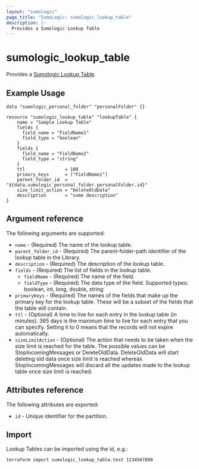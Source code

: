 ```yaml
---
layout: "sumologic"
page_title: "SumoLogic: sumologic_lookup_table"
description: |-
  Provides a Sumologic Lookup Table
---
```


# sumologic_lookup_table
Provides a [Sumologic Lookup Table][1].

## Example Usage
```hcl
data "sumologic_personal_folder" "personalFolder" {}

resource "sumologic_lookup_table" "lookupTable" {
    name = "Sample Lookup Table"
    fields {
      field_name = "FieldName1"
      field_type = "boolean"
    }
    fields {
      field_name = "FieldName2"
      field_type = "string"
    }
    ttl               = 100
    primary_keys      = ["FieldName1"]
    parent_folder_id  = "${data.sumologic_personal_folder.personalFolder.id}"
    size_limit_action = "DeleteOldData"
    description       = "some description"
}
```

## Argument reference

The following arguments are supported:

- `name` - (Required) The name of the lookup table.
- `parent_folder_id` - (Required) The parent-folder-path identifier of the lookup table in the Library.
- `description` - (Required) The description of the lookup table.
- `fields` - (Required) The list of fields in the lookup table.
  - `fieldName` - (Required) The name of the field.
  - `fieldType` - (Required) The data type of the field. Supported types: boolean, int, long, double, string
- `primaryKeys` - (Required) The names of the fields that make up the primary key for the lookup table. These will be a subset of the fields that the table will contain.
- `ttl` - (Optional) A time to live for each entry in the lookup table (in minutes). 365 days is the maximum time to live for each entry that you can specify. Setting it to 0 means that the records will not expire automatically.
- `sizeLimitAction` - (Optional) The action that needs to be taken when the size limit is reached for the table. The possible values can be StopIncomingMessages or DeleteOldData. DeleteOldData will start deleting old data once size limit is reached whereas StopIncomingMessages will discard all the updates made to the lookup table once size limit is reached.

## Attributes reference

The following attributes are exported:

- `id` - Unique identifier for the partition.

## Import
Lookup Tables can be imported using the id, e.g.:

```hcl
terraform import sumologic_lookup_table.test 1234567890
```

[1]: https://help.sumologic.com/05Search/Lookup_Tables
